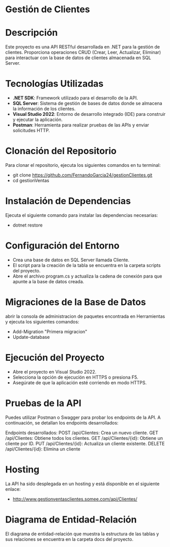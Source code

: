 # Gestión de Clientes

# Descripción
Este proyecto es una API RESTful desarrollada en .NET para la gestión de clientes. Proporciona
operaciones CRUD (Crear, Leer, Actualizar, Eliminar) para interactuar con la base de datos de
clientes almacenada en SQL Server.

# Tecnologías Utilizadas
- **.NET SDK**: Framework utilizado para el desarrollo de la API.
- **SQL Server**: Sistema de gestión de bases de datos donde se almacena la información de los clientes.
- **Visual Studio 2022**: Entorno de desarrollo integrado (IDE) para construir y ejecutar la aplicación.
- **Postman**: Herramienta para realizar pruebas de las APIs y enviar solicitudes HTTP.

# Clonación del Repositorio
Para clonar el repositorio, ejecuta los siguientes comandos en tu terminal:
- git clone https://github.com/FernandoGarcia24/gestionClientes.git
- cd gestionVentas

# Instalación de Dependencias
Ejecuta el siguiente comando para instalar las dependencias necesarias:
- dotnet restore

# Configuración del Entorno
- Crea una base de datos en SQL Server llamada Cliente.
- El script para la creación de la tabla se encuentra en la carpeta scripts del proyecto.
- Abre el archivo program.cs y actualiza la cadena de conexión para que apunte a la base de datos creada.

# Migraciones de la Base de Datos
abrir la consola de administracion de paquetes encontrada en Herramientas y ejecuta los siguientes comandos:
- Add-Migration "Primera migracion"
- Update-database

# Ejecución del Proyecto
- Abre el proyecto en Visual Studio 2022.
- Selecciona la opción de ejecución en HTTPS o presiona F5.
- Asegúrate de que la aplicación esté corriendo en modo HTTPS.

# Pruebas de la API
Puedes utilizar Postman o Swagger para probar los endpoints de la API. A continuación, se detallan los endpoints desarrollados:

Endpoints desarrollados:
POST /api/Clientes: Crea un nuevo cliente.
GET /api/Clientes: Obtiene todos los clientes.
GET /api/Clientes/{id}: Obtiene un cliente por ID.
PUT /api/Clientes/{id}: Actualiza un cliente existente.
DELETE /api/Clientes/{id}: Elimina un cliente

# Hosting
La API ha sido desplegada en un hosting y está disponible en el siguiente enlace:
- http://www.gestionventasclientes.somee.com/api/Clientes/

# Diagrama de Entidad-Relación
El diagrama de entidad-relación que muestra la estructura de las tablas y sus relaciones
se encuentra en la carpeta docs del proyecto.

